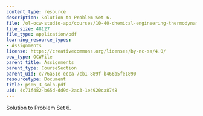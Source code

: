 ```yaml
---
content_type: resource
description: Solution to Problem Set 6.
file: /ol-ocw-studio-app/courses/10-40-chemical-engineering-thermodynamics-fall-2003/4c71f482b65ddd9d2ac31e4920ca8748_ps06_3_soln.pdf
file_size: 48127
file_type: application/pdf
learning_resource_types:
- Assignments
license: https://creativecommons.org/licenses/by-nc-sa/4.0/
ocw_type: OCWFile
parent_title: Assignments
parent_type: CourseSection
parent_uid: c776a51e-ecca-7cb1-889f-b466b5fe1890
resourcetype: Document
title: ps06_3_soln.pdf
uid: 4c71f482-b65d-dd9d-2ac3-1e4920ca8748
---
```

Solution to Problem Set 6.